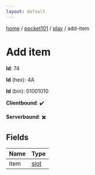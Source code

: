 ```yaml
---
layout: default
---
```


[home](/)  /  [pocket101](/protocol/pocket101)  /  [play](/protocol/pocket101/play)  /  add-item

# Add item

**Id**: 74

**Id** (hex): 4A

**Id** (bin): 01001010

**Clientbound**: ✔️

**Serverbound**: ✖️

## Fields

Name | Type
---|---
item | [slot](/protocol/pocket101/types/slot)
